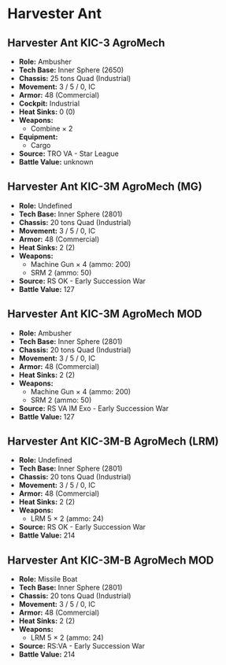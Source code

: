 # Harvester Ant
## Harvester Ant KIC-3 AgroMech
- **Role:** Ambusher
- **Tech Base:** Inner Sphere (2650)
- **Chassis:** 25 tons Quad (Industrial)
- **Movement:** 3 / 5 / 0, IC
- **Armor:** 48 (Commercial)
- **Cockpit:** Industrial
- **Heat Sinks:** 0 (0)
- **Weapons:**
  - Combine × 2
- **Equipment:**
  - Cargo
- **Source:** TRO VA - Star League
- **Battle Value:** unknown

## Harvester Ant KIC-3M AgroMech (MG)
- **Role:** Undefined
- **Tech Base:** Inner Sphere (2801)
- **Chassis:** 20 tons Quad (Industrial)
- **Movement:** 3 / 5 / 0, IC
- **Armor:** 48 (Commercial)
- **Heat Sinks:** 2 (2)
- **Weapons:**
  - Machine Gun × 4 (ammo: 200)
  - SRM 2 (ammo: 50)
- **Source:** RS OK - Early Succession War
- **Battle Value:** 127

## Harvester Ant KIC-3M AgroMech MOD
- **Role:** Ambusher
- **Tech Base:** Inner Sphere (2801)
- **Chassis:** 20 tons Quad (Industrial)
- **Movement:** 3 / 5 / 0, IC
- **Armor:** 48 (Commercial)
- **Heat Sinks:** 2 (2)
- **Weapons:**
  - Machine Gun × 4 (ammo: 200)
  - SRM 2 (ammo: 50)
- **Source:** RS VA IM Exo - Early Succession War
- **Battle Value:** 127

## Harvester Ant KIC-3M-B AgroMech (LRM)
- **Role:** Undefined
- **Tech Base:** Inner Sphere (2801)
- **Chassis:** 20 tons Quad (Industrial)
- **Movement:** 3 / 5 / 0, IC
- **Armor:** 48 (Commercial)
- **Heat Sinks:** 2 (2)
- **Weapons:**
  - LRM 5 × 2 (ammo: 24)
- **Source:** RS OK - Early Succession War
- **Battle Value:** 214

## Harvester Ant KIC-3M-B AgroMech MOD
- **Role:** Missile Boat
- **Tech Base:** Inner Sphere (2801)
- **Chassis:** 20 tons Quad (Industrial)
- **Movement:** 3 / 5 / 0, IC
- **Armor:** 48 (Commercial)
- **Heat Sinks:** 2 (2)
- **Weapons:**
  - LRM 5 × 2 (ammo: 24)
- **Source:** RS:VA - Early Succession War
- **Battle Value:** 214

